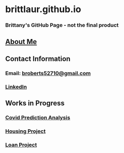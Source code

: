 # brittlaur.github.io

### Brittany's GitHub Page - not the final product

## <a href="https://brittlaur.github.io/about-me.html">About Me</a>

## Contact Information
### Email: broberts52710@gmail.com
### <a href="https://www.linkedin.com/in/brittany-roberts-699905ba/">LinkedIn</a>

## Works in Progress

### <a href="https://brittlaur.github.io/covid-prediction-project.html">Covid Prediction Analysis</a>
### <a href="https://github.com/brittlaur/dsc450-Housing-Project">Housing Project</a>
### <a href="https://github.com/brittlaur/dsc450-Loan-Project](https://github.com/brittlaur/brittlaur.github.io/blob/main/loan.html)https://github.com/brittlaur/brittlaur.github.io/blob/main/loan.html">Loan Project</a>
